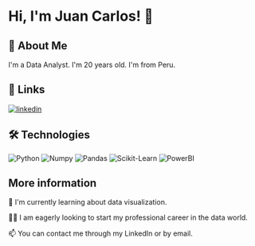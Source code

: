 
# Hi, I'm Juan Carlos! 👋


## 🚀 About Me
I'm a Data Analyst.
I'm 20 years old.
I'm from Peru.


## 🔗 Links
[![linkedin](https://img.shields.io/badge/linkedin-0A66C2?style=for-the-badge&logo=linkedin&logoColor=white)](https://www.linkedin.com/in/juan-carlos-alcazar-gonzales/)


## 🛠 Technologies
![Python](https://img.shields.io/badge/Python-gray?logo=Python)
![Numpy](https://img.shields.io/badge/Numpy-gray?logo=numpy)
![Pandas](https://img.shields.io/badge/Pandas-gray?logo=pandas)
![Scikit-Learn](https://img.shields.io/badge/ScikitLearn-gray?logo=scikitlearn)
![PowerBI](https://img.shields.io/badge/PowerBI-gray?logo=powerbi)


## More information

🧠 I'm currently learning about data visualization.

👯‍♀️ I am eagerly looking to start my professional career in the data world.

📫 You can contact me through my LinkedIn or by email.






